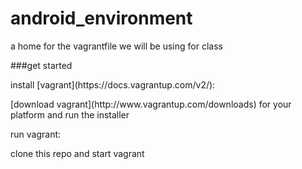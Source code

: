 # android_environment
a home for the vagrantfile we will be using for class

###get started
<p>install [vagrant](https://docs.vagrantup.com/v2/):</p>
<p>[download vagrant](http://www.vagrantup.com/downloads) for your platform and run the installer</p>
<p>run vagrant:</p>clone this repo and start vagrant
